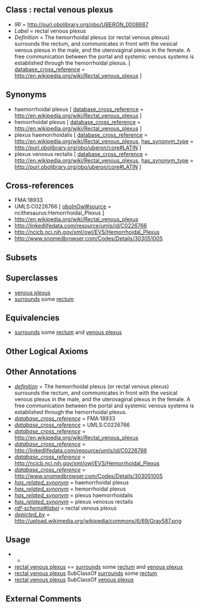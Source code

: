 
## Class : rectal venous plexus

 * *IRI* = http://purl.obolibrary.org/obo/UBERON_0008887
 * *Label* = rectal venous plexus
 * *Definition* = The hemorrhoidal plexus (or rectal venous plexus) surrounds the rectum, and communicates in front with the vesical venous plexus in the male, and the uterovaginal plexus in the female. A free communication between the portal and systemic venous systems is established through the hemorrhoidal plexus. [ [database_cross_reference](../../ef/oboInOwl#hasDbXref.md) = http://en.wikipedia.org/wiki/Rectal_venous_plexus ]

## Synonyms

 * haemorrhoidal plexus [ [database_cross_reference](../../ef/oboInOwl#hasDbXref.md) = http://en.wikipedia.org/wiki/Rectal_venous_plexus ]
 * hemorrhoidal plexus [ [database_cross_reference](../../ef/oboInOwl#hasDbXref.md) = http://en.wikipedia.org/wiki/Rectal_venous_plexus ]
 * plexus haemorrhoidalis [ [database_cross_reference](../../ef/oboInOwl#hasDbXref.md) = http://en.wikipedia.org/wiki/Rectal_venous_plexus, [has_synonym_type](../../pe/oboInOwl#hasSynonymType.md) = http://purl.obolibrary.org/obo/uberon/core#LATIN ]
 * plexus venosus rectalis [ [database_cross_reference](../../ef/oboInOwl#hasDbXref.md) = http://en.wikipedia.org/wiki/Rectal_venous_plexus, [has_synonym_type](../../pe/oboInOwl#hasSynonymType.md) = http://purl.obolibrary.org/obo/uberon/core#LATIN ]

## Cross-references

 * FMA:18933
 * UMLS:C0226766 [ [oboInOwl#source](../../ce/oboInOwl#source.md) = ncithesaurus:Hemorrhoidal_Plexus ]
 * http://en.wikipedia.org/wiki/Rectal_venous_plexus
 * http://linkedlifedata.com/resource/umls/id/C0226766
 * http://ncicb.nci.nih.gov/xml/owl/EVS/Hemorrhoidal_Plexus
 * http://www.snomedbrowser.com/Codes/Details/303051005

## Subsets


## Superclasses

 * [venous plexus](../../UBERON/93/UBERON_0001593.md)
 * [surrounds](../../RO/21/RO_0002221.md) some [rectum](../../UBERON/52/UBERON_0001052.md)

## Equivalencies

 * [surrounds](../../RO/21/RO_0002221.md) some [rectum](../../UBERON/52/UBERON_0001052.md) and [venous plexus](../../UBERON/93/UBERON_0001593.md)

## Other Logical Axioms


## Other Annotations

 * *[definition](../../IAO/15/IAO_0000115.md)* = The hemorrhoidal plexus (or rectal venous plexus) surrounds the rectum, and communicates in front with the vesical venous plexus in the male, and the uterovaginal plexus in the female. A free communication between the portal and systemic venous systems is established through the hemorrhoidal plexus.
 * *[database_cross_reference](../../ef/oboInOwl#hasDbXref.md)* = FMA:18933
 * *[database_cross_reference](../../ef/oboInOwl#hasDbXref.md)* = UMLS:C0226766
 * *[database_cross_reference](../../ef/oboInOwl#hasDbXref.md)* = http://en.wikipedia.org/wiki/Rectal_venous_plexus
 * *[database_cross_reference](../../ef/oboInOwl#hasDbXref.md)* = http://linkedlifedata.com/resource/umls/id/C0226766
 * *[database_cross_reference](../../ef/oboInOwl#hasDbXref.md)* = http://ncicb.nci.nih.gov/xml/owl/EVS/Hemorrhoidal_Plexus
 * *[database_cross_reference](../../ef/oboInOwl#hasDbXref.md)* = http://www.snomedbrowser.com/Codes/Details/303051005
 * *[has_related_synonym](../../ym/oboInOwl#hasRelatedSynonym.md)* = haemorrhoidal plexus
 * *[has_related_synonym](../../ym/oboInOwl#hasRelatedSynonym.md)* = hemorrhoidal plexus
 * *[has_related_synonym](../../ym/oboInOwl#hasRelatedSynonym.md)* = plexus haemorrhoidalis
 * *[has_related_synonym](../../ym/oboInOwl#hasRelatedSynonym.md)* = plexus venosus rectalis
 * *[rdf-schema#label](../../el/rdf-schema#label.md)* = rectal venous plexus
 * *[depicted_by](../../depicted/by/depicted_by.md)* = http://upload.wikimedia.org/wikipedia/commons/6/69/Gray587.png

## Usage

 * -
 * [rectal venous plexus](../../UBERON/87/UBERON_0008887.md) == [surrounds](../../RO/21/RO_0002221.md) some [rectum](../../UBERON/52/UBERON_0001052.md) and [venous plexus](../../UBERON/93/UBERON_0001593.md)
 * [rectal venous plexus](../../UBERON/87/UBERON_0008887.md) SubClassOf [surrounds](../../RO/21/RO_0002221.md) some [rectum](../../UBERON/52/UBERON_0001052.md)
 * [rectal venous plexus](../../UBERON/87/UBERON_0008887.md) SubClassOf [venous plexus](../../UBERON/93/UBERON_0001593.md)

## External Comments

